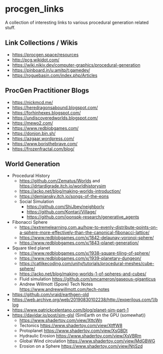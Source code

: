 # procgen_links
A collection of interesting links to various procedural generation related stuff.

## Link Collections / Wikis

- https://procgen.space/resources
- http://pcg.wikidot.com/
- https://wiki.nikiv.dev/computer-graphics/procedural-generation
- https://pinboard.in/u:amitp/t:gamedev/
- https://roguebasin.com/index.php/Articles

## ProcGen Practitioner Blogs

-  https://nickmcd.me/
-  https://heredragonsabound.blogspot.com/
-  https://forhinhexes.blogspot.com/
-  https://undiscoveredworlds.blogspot.com/
-  https://mewo2.com/
-  https://www.redblobgames.com/
-  https://donjon.bin.sh/
-  https://azgaar.wordpress.com/
-  https://www.boristhebrave.com/
-  https://frozenfractal.com/blog/

## World Generation

- Procedural History
  - https://github.com/Zematus/Worlds and https://drtardigrade.itch.io/worldhistorysim
  - https://acko.net/blog/making-worlds-introduction/
  - https://demiansky.itch.io/songs-of-the-eons
  - Social Simulation
    - https://github.com/ShiJbey/neighborly
    - https://github.com/Kontari/Village/
    - https://github.com/joonspk-research/generative_agents
- Fibonacci Sphere
  - https://extremelearning.com.au/how-to-evenly-distribute-points-on-a-sphere-more-effectively-than-the-canonical-fibonacci-lattice/
  - https://www.redblobgames.com/x/1842-delaunay-voronoi-sphere/
  - https://www.redblobgames.com/x/1843-planet-generation/
- Square tiled planet
  - https://www.redblobgames.com/x/1938-square-tiling-of-sphere/
  - https://www.redblobgames.com/x/1939-planetary-dungeon/
  - https://catlikecoding.com/unity/tutorials/procedural-meshes/cube-sphere/
  - https://acko.net/blog/making-worlds-1-of-spheres-and-cubes/
  - Fluid simulation https://github.com/smcameron/gaseous-giganticus
  - Andrew Willmott (Spore) Tech Notes https://www.andrewwillmott.com/tech-notes
- https://github.com/vraid/earthgen-old
- https://web.archive.org/web/20190830102238/http://experilous.com/1/blog
- https://www.patrickcelentano.com/blog/planet-sim-part-1
- https://davidar.io/post/sim-glsl (SimEarth on the GPU (somewhat))
  - https://www.shadertoy.com/view/XttcWn
  - Tectonics https://www.shadertoy.com/view/XtffW8
  - Protoplanet https://www.shadertoy.com/view/XsGBDt
  - Hydraulic Erosion https://www.shadertoy.com/view/XsVBRm
  - Global Wind circulation https://www.shadertoy.com/view/MdGBWG
  - Erosion on a Sphere https://www.shadertoy.com/view/NtjSzd
